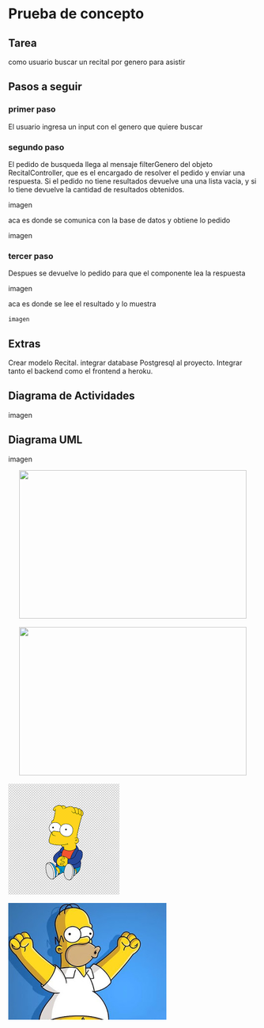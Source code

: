 # Prueba de concepto

## Tarea

como usuario buscar un recital por genero para asistir

## Pasos a seguir

### primer paso 

El usuario ingresa un input con el genero que quiere buscar

### segundo paso

El pedido de busqueda llega al mensaje filterGenero del objeto RecitalController, que es el encargado de resolver el pedido y enviar una respuesta. Si el pedido no tiene resultados devuelve una una lista vacia, y si lo tiene devuelve la cantidad de resultados obtenidos.

imagen

aca es donde se comunica con la base de datos y obtiene lo pedido

imagen

### tercer paso

Despues se devuelve lo pedido para que el componente lea la respuesta

imagen

aca es donde se lee el resultado y lo muestra 

 	imagen

## Extras

 Crear modelo Recital. integrar database Postgresql al proyecto. Integrar tanto el backend como el frontend a heroku.

## Diagrama de Actividades

imagen

## Diagrama UML

imagen

<p align="center">
  <img width="460" height="300" src="https://github.com/cristianespindola/ejemplo2/tree/master/pruebaDeConcepto/descarga.PNG">
</p>

<p align="center">
  <img width="460" height="300" src="https://github.com/cristianespindola/ejemplo2/tree/master/pruebaDeConcepto/imagen.JPG">
</p>

![your_image_name](descarga.png)

![alt text](imagen.jpg)